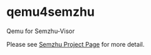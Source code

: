 # qemu4semzhu
Qemu for Semzhu-Visor

Please see [Semzhu Project Page](https://github.com/envzhu/semzhu-project) for more detail.
